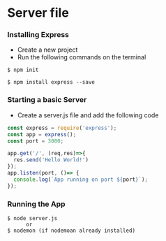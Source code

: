 # Server file

### Installing Express
* Create a new project
* Run the following commands on the terminal

```console
$ npm init

$ npm install express --save
```
### Starting a basic Server
* Create a server.js file and add the following code

```javascript
const express = require('express');
const app = express();
const port = 3000;

app.get('/', (req,res)=>{
  res.send('Hello World!')
});
app.listen(port, ()=> {
  console.log(`App running on port ${port}`);
});
```
### Running the App
```console
$ node server.js
      or
$ nodemon (if nodemoan already installed)
```
